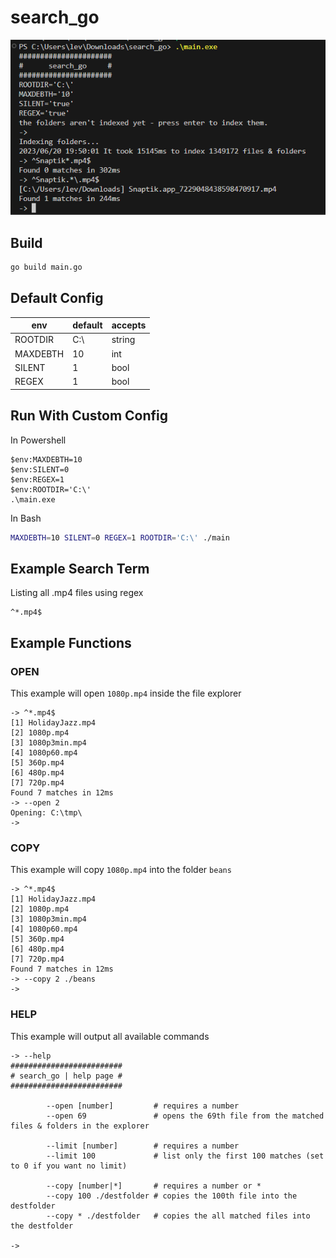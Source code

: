 # search_go

![Screenshot](image.png)

## Build

```bash
go build main.go
```

## Default Config

| env      | default | accepts |
| -------- | ------- | ------- |
| ROOTDIR  | C:\     | string  |
| MAXDEBTH | 10      | int     |
| SILENT   | 1       | bool    |
| REGEX    | 1       | bool    |

## Run With Custom Config

In Powershell

```shell
$env:MAXDEBTH=10
$env:SILENT=0
$env:REGEX=1
$env:ROOTDIR='C:\'
.\main.exe
```

In Bash

```bash
MAXDEBTH=10 SILENT=0 REGEX=1 ROOTDIR='C:\' ./main
```

## Example Search Term

Listing all .mp4 files using regex

```
^*.mp4$
```

## Example Functions

### OPEN
This example will open `1080p.mp4` inside the file explorer
```shell
-> ^*.mp4$
[1] HolidayJazz.mp4
[2] 1080p.mp4
[3] 1080p3min.mp4
[4] 1080p60.mp4
[5] 360p.mp4
[6] 480p.mp4
[7] 720p.mp4
Found 7 matches in 12ms
-> --open 2
Opening: C:\tmp\
->
```

### COPY
This example will copy `1080p.mp4` into the folder `beans`
```shell
-> ^*.mp4$
[1] HolidayJazz.mp4
[2] 1080p.mp4
[3] 1080p3min.mp4
[4] 1080p60.mp4
[5] 360p.mp4
[6] 480p.mp4
[7] 720p.mp4
Found 7 matches in 12ms
-> --copy 2 ./beans
->
```

### HELP
This example will output all available commands
```shell
-> --help
#########################
# search_go | help page #
#########################

        --open [number]         # requires a number
        --open 69               # opens the 69th file from the matched files & folders in the explorer

        --limit [number]        # requires a number
        --limit 100             # list only the first 100 matches (set to 0 if you want no limit)

        --copy [number|*]       # requires a number or *
        --copy 100 ./destfolder # copies the 100th file into the destfolder
        --copy * ./destfolder   # copies the all matched files into the destfolder

->
```